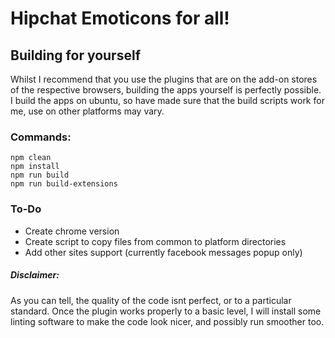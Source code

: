 # Hipchat Emoticons for all! #

## Building for yourself ##
Whilst I recommend that you use the plugins that are on the add-on stores of the respective browsers, building the apps yourself is perfectly possible. I build the apps on ubuntu, so have made sure that the build scripts work for me, use on other platforms may vary.
### Commands: ###
    npm clean
    npm install
    npm run build
    npm run build-extensions



### To-Do ###
* Create chrome version
* Create script to copy files from common to platform directories
* Add other sites support (currently facebook messages popup only)


##### Disclaimer: #####
As you can tell, the quality of the code isnt perfect, or to a particular standard. Once the plugin works properly to a basic level, I will install some linting software to make the code look nicer, and possibly run smoother too.